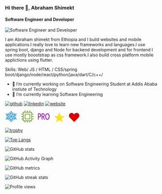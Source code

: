 ### Hi there 👋, Abraham Shimekt
#### Software Engineer  and Developer
![Software Engineer  and Developer](https://media-exp1.licdn.com/dms/image/C4E16AQFhRe2F2NnfIw/profile-displaybackgroundimage-shrink_350_1400/0/1634224223377?e=1657756800&v=beta&t=HwmIf4dxCN05JabMCs7Lbh7TO7ooTy7HYtW3rjpcO6E)

I am Abraham shimekt from Ethiopia and I build websites and mobile applications.I really love to learn new frameworks and languages.I use spring boot, django and Node for backend development and for frontend I use mostly boootstrap as css framework.I also build cross platform mobile applictions using flutter.

Skills: Web/ JS / HTML / CSS/spring boot/django/node/react/python/java/dart/C/c++/

- 🔭 I’m currently working on Software Engineering Student at Addis Ababa instiute of Technology 
- 🌱 I’m currently learning Software Engineering 


[<img src='https://cdn.jsdelivr.net/npm/simple-icons@3.0.1/icons/github.svg' alt='github' height='40'>](https://github.com/https://github.com/Abe40)  [<img src='https://cdn.jsdelivr.net/npm/simple-icons@3.0.1/icons/linkedin.svg' alt='linkedin' height='40'>](https://www.linkedin.com/in/https://www.linkedin.com/in/abraham-shimekt-6150a320b//)  [<img src='https://cdn.jsdelivr.net/npm/simple-icons@3.0.1/icons/icloud.svg' alt='website' height='40'>](https://6231115da0509535a4340265--wonderful-yalow-6a29a3.netlify.app/)  

<a href='https://archiveprogram.github.com/'><img src='https://raw.githubusercontent.com/acervenky/animated-github-badges/master/assets/acbadge.gif' width='40' height='40'></a> <a href='https://docs.github.com/en/developers'><img src='https://raw.githubusercontent.com/acervenky/animated-github-badges/master/assets/devbadge.gif' width='40' height='40'></a> <a href='https://github.com/pricing'><img src='https://raw.githubusercontent.com/acervenky/animated-github-badges/master/assets/pro.gif' width='40' height='40'></a> <a href='https://stars.github.com/'><img src='https://raw.githubusercontent.com/acervenky/animated-github-badges/master/assets/starbadge.gif' width='35' height='35'></a> <a href='https://docs.github.com/en/github/supporting-the-open-source-community-with-github-sponsors'><img src='https://raw.githubusercontent.com/acervenky/animated-github-badges/master/assets/sponsorbadge.gif' width='35' height='35'></a> 

[![trophy](https://github-profile-trophy.vercel.app/?username=https://github.com/Abe40)](https://github.com/ryo-ma/github-profile-trophy)

[![Top Langs](https://github-readme-stats.vercel.app/api/top-langs/?username=https://github.com/Abe40)](https://github.com/anuraghazra/github-readme-stats)

![GitHub stats](https://github-readme-stats.vercel.app/api?username=https://github.com/Abe40&show_icons=true&count_private=true)  

![GitHub Activity Graph](https://activity-graph.herokuapp.com/graph?username=https://github.com/Abe40)  

![GitHub metrics](https://metrics.lecoq.io/https://github.com/Abe40)  

![GitHub streak stats](https://github-readme-streak-stats.herokuapp.com/?user=https://github.com/Abe40)  

![Profile views](https://gpvc.arturio.dev/https://github.com/Abe40)  
